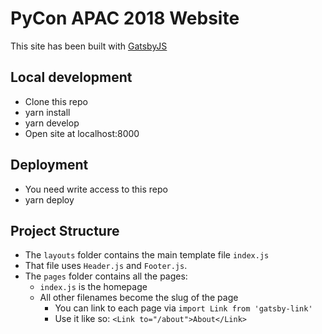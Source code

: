 # PyCon APAC 2018 Website

This site has been built with [GatsbyJS](https://www.gatsbyjs.org/)

## Local development

* Clone this repo
* yarn install
* yarn develop
* Open site at localhost:8000

## Deployment

* You need write access to this repo
* yarn deploy

## Project Structure

* The `layouts` folder contains the main template file `index.js`
* That file uses `Header.js` and `Footer.js`.
* The `pages` folder contains all the pages:
  * `index.js` is the homepage
  * All other filenames become the slug of the page
    * You can link to each page via `import Link from 'gatsby-link'`
    * Use it like so: `<Link to="/about">About</Link>`
